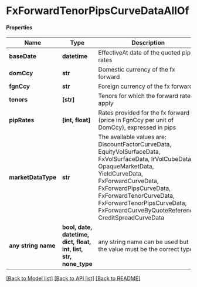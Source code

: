 # FxForwardTenorPipsCurveDataAllOf

#### Properties
Name | Type | Description | Notes
------------ | ------------- | ------------- | -------------
**baseDate** | **datetime** | EffectiveAt date of the quoted pip rates | 
**domCcy** | **str** | Domestic currency of the fx forward | 
**fgnCcy** | **str** | Foreign currency of the fx forward | 
**tenors** | **[str]** | Tenors for which the forward rates apply | 
**pipRates** | **[int, float]** | Rates provided for the fx forward (price in FgnCcy per unit of DomCcy), expressed in pips | 
**marketDataType** | **str** | The available values are: DiscountFactorCurveData, EquityVolSurfaceData, FxVolSurfaceData, IrVolCubeData, OpaqueMarketData, YieldCurveData, FxForwardCurveData, FxForwardPipsCurveData, FxForwardTenorCurveData, FxForwardTenorPipsCurveData, FxForwardCurveByQuoteReference, CreditSpreadCurveData | 
**any string name** | **bool, date, datetime, dict, float, int, list, str, none_type** | any string name can be used but the value must be the correct type | [optional]

[[Back to Model list]](../README.md#documentation-for-models) [[Back to API list]](../README.md#documentation-for-api-endpoints) [[Back to README]](../README.md)

